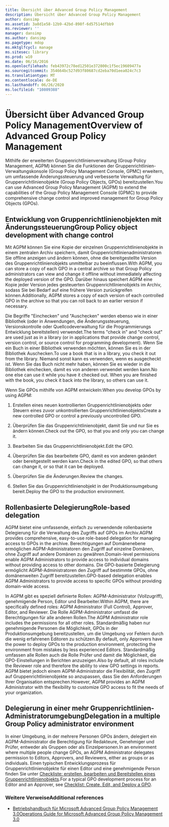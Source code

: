 ```yaml
---
title: Übersicht über Advanced Group Policy Management
description: Übersicht über Advanced Group Policy Management
author: dansimp
ms.assetid: 3a8d1e58-12b9-42bd-898f-6d57514dfbb9
ms.reviewer: ''
manager: dansimp
ms.author: dansimp
ms.pagetype: mdop
ms.mktglfcycl: manage
ms.sitesec: library
ms.prod: w10
ms.date: 06/16/2016
ms.openlocfilehash: feb43972c78ed12501e372800c1f5ec19609477a
ms.sourcegitcommit: 354664bc527d93f80687cd2eba70d1eea024c7c3
ms.translationtype: MT
ms.contentlocale: de-DE
ms.lasthandoff: 06/26/2020
ms.locfileid: "10809388"
---
```

# <span data-ttu-id="8294e-103">Übersicht über Advanced Group Policy Management</span><span class="sxs-lookup"><span data-stu-id="8294e-103">Overview of Advanced Group Policy Management</span></span>


<span data-ttu-id="8294e-104">Mithilfe der erweiterten Gruppenrichtlinienverwaltung (Group Policy Management, AGPM) können Sie die Funktionen der Gruppenrichtlinien-Verwaltungskonsole (Group Policy Management Console, GPMC) erweitern, um umfassende Änderungssteuerung und verbesserte Verwaltung für Gruppenrichtlinienobjekte (Group Policy Objects, GPOs) bereitzustellen.</span><span class="sxs-lookup"><span data-stu-id="8294e-104">You can use Advanced Group Policy Management (AGPM) to extend the capabilities of the Group Policy Management Console (GPMC) to provide comprehensive change control and improved management for Group Policy Objects (GPOs).</span></span>

## <span data-ttu-id="8294e-105">Entwicklung von Gruppenrichtlinienobjekten mit Änderungssteuerung</span><span class="sxs-lookup"><span data-stu-id="8294e-105">Group Policy object development with change control</span></span>


<span data-ttu-id="8294e-106">Mit AGPM können Sie eine Kopie der einzelnen Gruppenrichtlinienobjekte in einem zentralen Archiv speichern, damit Gruppenrichtlinienadministratoren Sie offline anzeigen und ändern können, ohne die bereitgestellte Version des Gruppenrichtlinienobjekts unmittelbar zu beeinflussen.</span><span class="sxs-lookup"><span data-stu-id="8294e-106">With AGPM, you can store a copy of each GPO in a central archive so that Group Policy administrators can view and change it offline without immediately affecting the deployed version of the GPO.</span></span> <span data-ttu-id="8294e-107">Darüber hinaus speichert AGPM eine Kopie jeder Version jedes gesteuerten Gruppenrichtlinienobjekts im Archiv, sodass Sie bei Bedarf auf eine frühere Version zurückgreifen können.</span><span class="sxs-lookup"><span data-stu-id="8294e-107">Additionally, AGPM stores a copy of each version of each controlled GPO in the archive so that you can roll back to an earlier version if necessary.</span></span>

<span data-ttu-id="8294e-108">Die Begriffe "Einchecken" und "Auschecken" werden ebenso wie in einer Bibliothek (oder in Anwendungen, die Änderungssteuerung, Versionskontrolle oder Quellcodeverwaltung für die Programmierungs Entwicklung bereitstellen) verwendet.</span><span class="sxs-lookup"><span data-stu-id="8294e-108">The terms "check in" and "check out" are used just as in a library (or in applications that provide change control, version control, or source control for programming development).</span></span> <span data-ttu-id="8294e-109">Wenn Sie ein Buch in einer Bibliothek verwenden möchten, können Sie es in der Bibliothek Auschecken.</span><span class="sxs-lookup"><span data-stu-id="8294e-109">To use a book that is in a library, you check it out from the library.</span></span> <span data-ttu-id="8294e-110">Niemand sonst kann es verwenden, wenn es ausgecheckt ist. Wenn Sie das Buch nicht mehr haben, können Sie es wieder in die Bibliothek einchecken, damit es von anderen verwendet werden kann.</span><span class="sxs-lookup"><span data-stu-id="8294e-110">No one else can use it while you have it checked out. When you are finished with the book, you check it back into the library, so others can use it.</span></span>

<span data-ttu-id="8294e-111">Wenn Sie GPOs mithilfe von AGPM entwickeln:</span><span class="sxs-lookup"><span data-stu-id="8294e-111">When you develop GPOs by using AGPM:</span></span>

1.  <span data-ttu-id="8294e-112">Erstellen eines neuen kontrollierten Gruppenrichtlinienobjekts oder Steuern eines zuvor unkontrollierten Gruppenrichtlinienobjekts</span><span class="sxs-lookup"><span data-stu-id="8294e-112">Create a new controlled GPO or control a previously uncontrolled GPO.</span></span>

2.  <span data-ttu-id="8294e-113">Überprüfen Sie das Gruppenrichtlinienobjekt, damit Sie und nur Sie es ändern können.</span><span class="sxs-lookup"><span data-stu-id="8294e-113">Check out the GPO, so that you and only you can change it.</span></span>

3.  <span data-ttu-id="8294e-114">Bearbeiten Sie das Gruppenrichtlinienobjekt.</span><span class="sxs-lookup"><span data-stu-id="8294e-114">Edit the GPO.</span></span>

4.  <span data-ttu-id="8294e-115">Überprüfen Sie das bearbeitete GPO, damit es von anderen geändert oder bereitgestellt werden kann.</span><span class="sxs-lookup"><span data-stu-id="8294e-115">Check in the edited GPO, so that others can change it, or so that it can be deployed.</span></span>

5.  <span data-ttu-id="8294e-116">Überprüfen Sie die Änderungen.</span><span class="sxs-lookup"><span data-stu-id="8294e-116">Review the changes.</span></span>

6.  <span data-ttu-id="8294e-117">Stellen Sie das Gruppenrichtlinienobjekt in der Produktionsumgebung bereit.</span><span class="sxs-lookup"><span data-stu-id="8294e-117">Deploy the GPO to the production environment.</span></span>

## <span data-ttu-id="8294e-118">Rollenbasierte Delegierung</span><span class="sxs-lookup"><span data-stu-id="8294e-118">Role-based delegation</span></span>


<span data-ttu-id="8294e-119">AGPM bietet eine umfassende, einfach zu verwendende rollenbasierte Delegierung für die Verwaltung des Zugriffs auf GPOs im Archiv.</span><span class="sxs-lookup"><span data-stu-id="8294e-119">AGPM provides comprehensive, easy-to-use role-based delegation for managing access to GPOs in the archive.</span></span> <span data-ttu-id="8294e-120">Berechtigungen auf Domänenebene ermöglichen AGPM-Administratoren den Zugriff auf einzelne Domänen, ohne Zugriff auf andere Domänen zu gewähren.</span><span class="sxs-lookup"><span data-stu-id="8294e-120">Domain-level permissions enable AGPM Administrators to provide access to individual domains without providing access to other domains.</span></span> <span data-ttu-id="8294e-121">Die GPO-basierte Delegierung ermöglicht AGPM-Administratoren den Zugriff auf bestimmte GPOs, ohne domänenweiten Zugriff bereitzustellen.</span><span class="sxs-lookup"><span data-stu-id="8294e-121">GPO-based delegation enables AGPM Administrators to provide access to specific GPOs without providing domain-wide access.</span></span>

<span data-ttu-id="8294e-122">In AGPM gibt es speziell definierte Rollen: AGPM-Administrator (Vollzugriff), genehmigende Person, Editor und Bearbeiter.</span><span class="sxs-lookup"><span data-stu-id="8294e-122">Within AGPM, there are specifically defined roles: AGPM Administrator (Full Control), Approver, Editor, and Reviewer.</span></span> <span data-ttu-id="8294e-123">Die Rolle AGPM-Administrator umfasst die Berechtigungen für alle anderen Rollen.</span><span class="sxs-lookup"><span data-stu-id="8294e-123">The AGPM Administrator role includes the permissions for all other roles.</span></span> <span data-ttu-id="8294e-124">Standardmäßig haben nur genehmigende Personen die Möglichkeit, GPOs in der Produktionsumgebung bereitzustellen, um die Umgebung vor Fehlern durch die wenig erfahrenen Editoren zu schützen.</span><span class="sxs-lookup"><span data-stu-id="8294e-124">By default, only Approvers have the power to deploy GPOs to the production environment, protecting the environment from mistakes by less experienced Editors.</span></span> <span data-ttu-id="8294e-125">Standardmäßig umfassen alle Rollen auch die Rolle Prüfer und damit die Möglichkeit, die GPO-Einstellungen in Berichten anzuzeigen.</span><span class="sxs-lookup"><span data-stu-id="8294e-125">Also by default, all roles include the Reviewer role and therefore the ability to view GPO settings in reports.</span></span> <span data-ttu-id="8294e-126">AGPM bietet jedoch einem AGPM-Administrator die Flexibilität, den Zugriff auf Gruppenrichtlinienobjekte so anzupassen, dass Sie den Anforderungen Ihrer Organisation entsprechen.</span><span class="sxs-lookup"><span data-stu-id="8294e-126">However, AGPM provides an AGPM Administrator with the flexibility to customize GPO access to fit the needs of your organization.</span></span>

## <span data-ttu-id="8294e-127">Delegierung in einer mehr Gruppenrichtlinien-Administratorumgebung</span><span class="sxs-lookup"><span data-stu-id="8294e-127">Delegation in a multiple Group Policy administrator environment</span></span>


<span data-ttu-id="8294e-128">In einer Umgebung, in der mehrere Personen GPOs ändern, delegiert ein AGPM-Administrator die Berechtigung für Redakteure, Genehmiger und Prüfer, entweder als Gruppen oder als Einzelpersonen.</span><span class="sxs-lookup"><span data-stu-id="8294e-128">In an environment where multiple people change GPOs, an AGPM Administrator delegates permission to Editors, Approvers, and Reviewers, either as groups or as individuals.</span></span> <span data-ttu-id="8294e-129">Einen typischen Entwicklungsprozess für Gruppenrichtlinienobjekte für einen Editor und eine genehmigende Person finden Sie unter [Checkliste: erstellen, bearbeiten und Bereitstellen eines Gruppenrichtlinienobjekts](checklist-create-edit-and-deploy-a-gpo-agpm30ops.md).</span><span class="sxs-lookup"><span data-stu-id="8294e-129">For a typical GPO development process for an Editor and an Approver, see [Checklist: Create, Edit, and Deploy a GPO](checklist-create-edit-and-deploy-a-gpo-agpm30ops.md).</span></span>

### <span data-ttu-id="8294e-130">Weitere Verweise</span><span class="sxs-lookup"><span data-stu-id="8294e-130">Additional references</span></span>

-   [<span data-ttu-id="8294e-131">Betriebshandbuch für Microsoft Advanced Group Policy Management 3.0</span><span class="sxs-lookup"><span data-stu-id="8294e-131">Operations Guide for Microsoft Advanced Group Policy Management 3.0</span></span>](operations-guide-for-microsoft-advanced-group-policy-management-30-agpm30ops.md)

 

 





